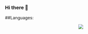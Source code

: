 ### Hi there 👋

##Languages:
<p align="center">
<img src="https://cdn.jsdelivr.net/gh/devicons/devicon/icons/python/python-original.svg" />

